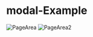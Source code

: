 # modal-Example

![PageArea](https://user-images.githubusercontent.com/56879548/221030176-b1607cf2-04f1-4939-a737-e8c58804725a.jpg)
![PageArea2](https://user-images.githubusercontent.com/56879548/221030190-dfc742b0-3bf7-4093-9f72-c2f65baa6a2b.jpg)
